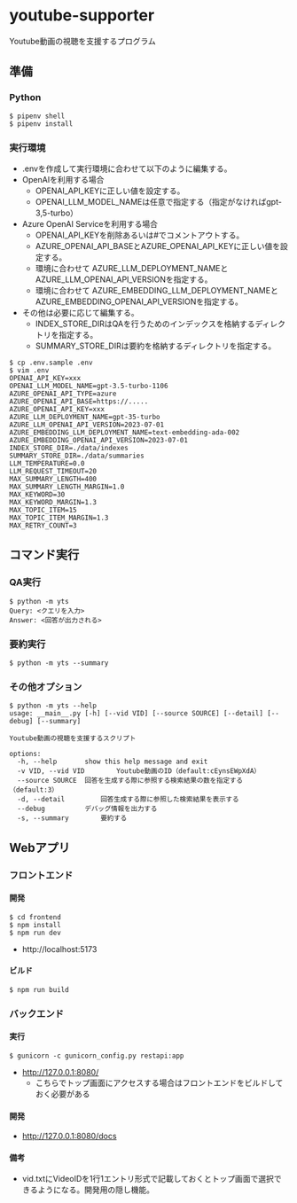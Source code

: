 # youtube-supporter

Youtube動画の視聴を支援するプログラム

## 準備

### Python

```
$ pipenv shell
$ pipenv install
```

### 実行環境

* .envを作成して実行環境に合わせて以下のように編集する。
* OpenAIを利用する場合
  * OPENAI_API_KEYに正しい値を設定する。
  * OPENAI_LLM_MODEL_NAMEは任意で指定する（指定がなければgpt-3,5-turbo）
* Azure OpenAI Serviceを利用する場合
  * OPENAI_API_KEYを削除あるいは#でコメントアウトする。
  * AZURE_OPENAI_API_BASEとAZURE_OPENAI_API_KEYに正しい値を設定する。
  * 環境に合わせて AZURE_LLM_DEPLOYMENT_NAMEとAZURE_LLM_OPENAI_API_VERSIONを指定する。
  * 環境に合わせて AZURE_EMBEDDING_LLM_DEPLOYMENT_NAMEとAZURE_EMBEDDING_OPENAI_API_VERSIONを指定する。
* その他は必要に応じて編集する。
  * INDEX_STORE_DIRはQAを行うためのインデックスを格納するディレクトリを指定する。
  * SUMMARY_STORE_DIRは要約を格納するディレクトリを指定する。

```
$ cp .env.sample .env
$ vim .env
OPENAI_API_KEY=xxx
OPENAI_LLM_MODEL_NAME=gpt-3.5-turbo-1106
AZURE_OPENAI_API_TYPE=azure
AZURE_OPENAI_API_BASE=https://.....
AZURE_OPENAI_API_KEY=xxx
AZURE_LLM_DEPLOYMENT_NAME=gpt-35-turbo
AZURE_LLM_OPENAI_API_VERSION=2023-07-01
AZURE_EMBEDDING_LLM_DEPLOYMENT_NAME=text-embedding-ada-002
AZURE_EMBEDDING_OPENAI_API_VERSION=2023-07-01
INDEX_STORE_DIR=./data/indexes
SUMMARY_STORE_DIR=./data/summaries
LLM_TEMPERATURE=0.0
LLM_REQUEST_TIMEOUT=20
MAX_SUMMARY_LENGTH=400
MAX_SUMMARY_LENGTH_MARGIN=1.0
MAX_KEYWORD=30
MAX_KEYWORD_MARGIN=1.3
MAX_TOPIC_ITEM=15
MAX_TOPIC_ITEM_MARGIN=1.3
MAX_RETRY_COUNT=3
```

## コマンド実行

### QA実行

```
$ python -m yts
Query: <クエリを入力>
Answer: <回答が出力される>
```

### 要約実行

```
$ python -m yts --summary
```


### その他オプション

```
$ python -m yts --help
usage: __main__.py [-h] [--vid VID] [--source SOURCE] [--detail] [--debug] [--summary]

Youtube動画の視聴を支援するスクリプト

options:
  -h, --help       show this help message and exit
  -v VID, --vid VID        Youtube動画のID（default:cEynsEWpXdA）
  --source SOURCE  回答を生成する際に参照する検索結果の数を指定する（default:3）
  -d, --detail         回答生成する際に参照した検索結果を表示する
  --debug          デバッグ情報を出力する
  -s, --summary        要約する
```


## Webアプリ

### フロントエンド

#### 開発
```
$ cd frontend
$ npm install
$ npm run dev
```

* http://localhost:5173

#### ビルド
```
$ npm run build
```

### バックエンド
#### 実行
```
$ gunicorn -c gunicorn_config.py restapi:app
```

* http://127.0.0.1:8080/
  * こちらでトップ画面にアクセスする場合はフロントエンドをビルドしておく必要がある

#### 開発
* http://127.0.0.1:8080/docs

#### 備考
* vid.txtにVideoIDを1行1エントリ形式で記載しておくとトップ画面で選択できるようになる。開発用の隠し機能。